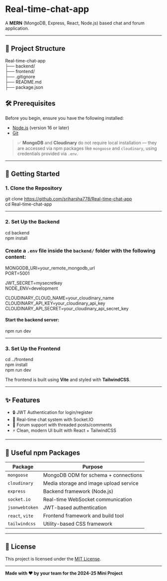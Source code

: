 # Real-time-chat-app

A **MERN** (MongoDB, Express, React, Node.js) based chat and forum application.

---

## 🔧 Project Structure

Real-time-chat-app   
├── backend/  
├── frontend/  
├── .gitignore  
├── README.md  
├── package.json  


## 🛠 Prerequisites

Before you begin, ensure you have the following installed:     

- [Node.js](https://nodejs.org/) (version 16 or later)  
- [Git](https://git-scm.com/)  

> ✅ **MongoDB** and **Cloudinary** do not require local installation — they are accessed via npm packages like `mongoose` and `cloudinary`, using credentials provided via `.env`.

---

## 🚀 Getting Started

### 1. Clone the Repository

git clone https://github.com/sriharsha778/Real-time-chat-app   
cd Real-time-chat-app  

---

### 2. Set Up the Backend

cd backend  
npm install  

### Create a `.env` file inside the `backend/` folder with the following content:  

MONGODB_URI=your_remote_mongodb_url  
PORT=5001    

JWT_SECRET=mysecretkey  
NODE_ENV=development    

CLOUDINARY_CLOUD_NAME=your_cloudinary_name  
CLOUDINARY_API_KEY=your_cloudinary_api_key  
CLOUDINARY_API_SECRET=your_cloudinary_api_secret_key  


#### Start the backend server:  

npm run dev  


---

### 3. Set Up the Frontend

cd ../frontend  
npm install  
npm run dev  

The frontend is built using **Vite** and styled with **TailwindCSS**.  

---

## ✨ Features

- 🔒 JWT Authentication for login/register
- 💬 Real-time chat system with Socket.IO
- 📝 Forum support with threaded posts/comments
- ⚡ Clean, modern UI built with React + TailwindCSS

---


## 🧪 Useful npm Packages

| Package         | Purpose                                |
|------------------|----------------------------------------|
| `mongoose`       | MongoDB ODM for schema + connections  |
| `cloudinary`     | Media storage and image upload service |
| `express`        | Backend framework (Node.js)            |
| `socket.io`      | Real-time WebSocket communication      |
| `jsonwebtoken`   | JWT-based authentication               |
| `react`, `vite`  | Frontend framework and build tool      |
| `tailwindcss`    | Utility-based CSS framework            |

---

## 📜 License

This project is licensed under the [MIT License](https://opensource.org/licenses/MIT).

---


**Made with ❤️ by your team for the 2024-25 Mini Project**
